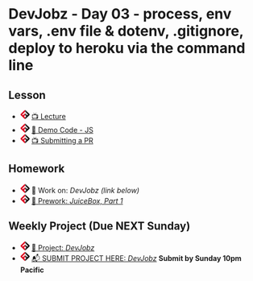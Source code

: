 # DevJobz - Day 03 - process, env vars, .env file & dotenv, .gitignore, deploy to heroku via the command line

## Lesson
- ![FSA](/logo.png) [📺 Lecture](https://www.youtube.com/watch?v=58W6K96P3Zo&list=PL9NTD5QQdssXTarkBujHENSDgUVBIoFX8&index=44)
- ![FSA](/logo.png) [👾 Demo Code - JS](news-app-2001/index.js)
- ![FSA](/logo.png) [📺 Submitting a PR](https://www.youtube.com/watch?v=xrMori1cImc&list=PL9NTD5QQdssXTarkBujHENSDgUVBIoFX8&index=45)

## Homework
- ![FSA](/logo.png) 🔬 Work on: *DevJobz (link below)*
- ![FSA](/logo.png) [📖 Prework: *JuiceBox, Part 1*](https://learn.fullstackacademy.com/workshop/5ea5a112454faa0004185c44/content/5ea5a462454faa0004185cc3/text)

## Weekly Project (Due NEXT Sunday)
- ![FSA](/logo.png) [🔬 Project: *DevJobz*](https://learn.fullstackacademy.com/workshop/5e9864796d12f200044538a5/content/5e9864796d12f200044538b3/text)
- ![FSA](/logo.png) [📬 SUBMIT PROJECT HERE: *DevJobz*](https://forms.gle/zGRGLDfMzBbiPWgh9) __Submit by Sunday 10pm Pacific__
